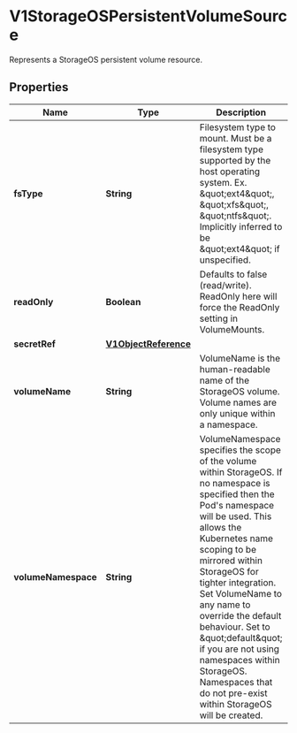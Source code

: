 

# V1StorageOSPersistentVolumeSource

Represents a StorageOS persistent volume resource.

## Properties

| Name | Type | Description | Notes |
|------------ | ------------- | ------------- | -------------|
|**fsType** | **String** | Filesystem type to mount. Must be a filesystem type supported by the host operating system. Ex. \&quot;ext4\&quot;, \&quot;xfs\&quot;, \&quot;ntfs\&quot;. Implicitly inferred to be \&quot;ext4\&quot; if unspecified. |  [optional] |
|**readOnly** | **Boolean** | Defaults to false (read/write). ReadOnly here will force the ReadOnly setting in VolumeMounts. |  [optional] |
|**secretRef** | [**V1ObjectReference**](V1ObjectReference.md) |  |  [optional] |
|**volumeName** | **String** | VolumeName is the human-readable name of the StorageOS volume.  Volume names are only unique within a namespace. |  [optional] |
|**volumeNamespace** | **String** | VolumeNamespace specifies the scope of the volume within StorageOS.  If no namespace is specified then the Pod&#39;s namespace will be used.  This allows the Kubernetes name scoping to be mirrored within StorageOS for tighter integration. Set VolumeName to any name to override the default behaviour. Set to \&quot;default\&quot; if you are not using namespaces within StorageOS. Namespaces that do not pre-exist within StorageOS will be created. |  [optional] |



